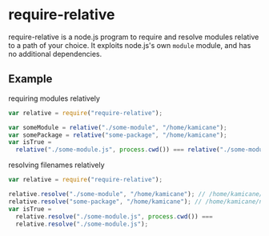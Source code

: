 # require-relative

require-relative is a node.js program to require and resolve modules relative to a path of your choice.
It exploits node.js's own `module` module, and has no additional dependencies.

## Example

requiring modules relatively

```js
var relative = require("require-relative");

var someModule = relative("./some-module", "/home/kamicane");
var somePackage = relative("some-package", "/home/kamicane");
var isTrue =
  relative("./some-module.js", process.cwd()) === relative("./some-module.js");
```

resolving filenames relatively

```js
var relative = require("require-relative");

relative.resolve("./some-module", "/home/kamicane"); // /home/kamicane/some-module.js
relative.resolve("some-package", "/home/kamicane"); // /home/kamicane/node_modules/some-package/index.js
var isTrue =
  relative.resolve("./some-module.js", process.cwd()) ===
  relative.resolve("./some-module.js");
```
